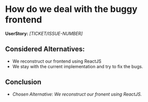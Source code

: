 # How do we deal with the buggy frontend
**UserStory:** *[TICKET/ISSUE-NUMBER]*

## Considered Alternatives:
* We reconstruct our frontend using ReactJS
* We stay with the current implementation and try to fix the bugs.

## Conclusion
* *Chosen Alternative: We reconstruct our fronent using ReactJS.*